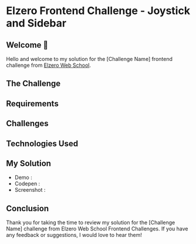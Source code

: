 # Elzero Frontend Challenge - Joystick and Sidebar

## Welcome 👋

Hello and welcome to my solution for the [Challenge Name] frontend challenge from [Elzero Web School](https://elzero.org/category/challenges/front-end-challenges/).

## The Challenge

## Requirements

## Challenges

## Technologies Used

## My Solution

- Demo : []()
- Codepen : []()
- Screenshot :

## Conclusion

Thank you for taking the time to review my solution for the [Challenge Name] challenge from Elzero Web School Frontend Challenges. If you have any feedback or suggestions, I would love to hear them!
